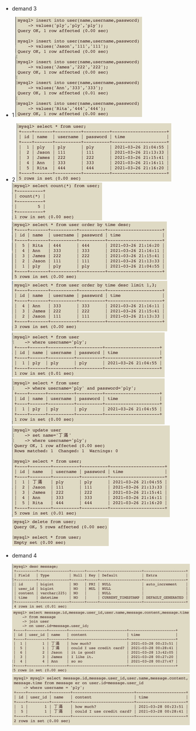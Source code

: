 * demand 3
 * 1
  ![3-1]( https://github.com/peiui0807/training-camp/blob/main/week_5/3-1.jpg?raw=true "1")
 * 2
  ![3-2]( https://github.com/peiui0807/training-camp/blob/main/week_5/3-2.jpg?raw=true "2")
  ![3-3]( https://github.com/peiui0807/training-camp/blob/main/week_5/3-3.jpg?raw=true "3")
  ![3-4]( https://github.com/peiui0807/training-camp/blob/main/week_5/3-4.jpg?raw=true "4")
  ![3-5]( https://github.com/peiui0807/training-camp/blob/main/week_5/3-5.jpg?raw=true "5")
  ![3-6]( https://github.com/peiui0807/training-camp/blob/main/week_5/3-6.jpg?raw=true "6")
  ![3-7]( https://github.com/peiui0807/training-camp/blob/main/week_5/3-7.jpg?raw=true "7")
  ![3-8]( https://github.com/peiui0807/training-camp/blob/main/week_5/3-8.jpg?raw=true "8")
  ![3-9]( https://github.com/peiui0807/training-camp/blob/main/week_5/3-9.jpg?raw=true "9")

* demand 4

  ![4-1]( https://github.com/peiui0807/training-camp/blob/main/week_5/4-1.jpg?raw=true "10")
  ![4-2]( https://github.com/peiui0807/training-camp/blob/main/week_5/4-2.jpg?raw=true "11")
  ![4-3]( https://github.com/peiui0807/training-camp/blob/main/week_5/4-3.jpg?raw=true "12")
